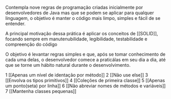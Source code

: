 Contempla nove regras de programação criadas inicialmente por desenvolvedores de Java mas que se podem se aplicar para qualquer linguagem, o objetivo é manter o código mais limpo, simples e fácil de se entender. 

A principal motivação dessa prática é aplicar os conceitos de [[SOLID]], focando sempre em manutenubilidade, legibilidade, testabilidade e compreenção do código

O objetivo é levantar regras simples e que, após se tomar conhecimento de cada uma delas, o desenvolvedor comece a praticálas em seu dia a dia, até que se torne um hábito natural durante o desenvolvimento.

1 [[Apenas um nível de identação por método]]
2 [[Não use else]]
3 [[Envolva os tipos primitivos]]
4 [[Coleções de primeira classe]] 
5 [[Apenas um ponto(seta) por linha]]
6 [[Não abreviar nomes de métodos e variáveis]]
7 [[Mantenha classes pequenas]]
